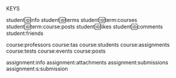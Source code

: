 KEYS

student:id:info
student:id:terms
student:id:term:courses
student:id:term:course:posts
student:id:likes
student:id:comments
student:friends

course:professors
course:tas
course:students
course:assignments
course:tests
course:events
course:posts

assignment:info
assignment:attachments
assignment:submissions
assignment:s:submission
